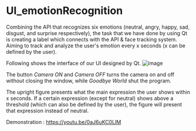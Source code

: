 # UI_emotionRecognition

Combining the API that recognizes six emotions (neutral, angry, happy, sad, disgust, and surprise respectively), the task that we have done by using Qt is creating a label which connects with the API & face tracking system. Aiming to track and analyze the user's emotion every x seconds (x can be defined by the user).

Following shows the interface of our UI designed by Qt.
![image](https://user-images.githubusercontent.com/71891722/219869673-97454d22-f4c2-4a4a-aa59-fb4f23aa6afc.png)

The button *Camera ON* and *Camera OFF* turns the camera on and off without closing the window, while *Goodbye World* shut the program.

The upright figure presents what the main expression the user shows within x seconds. If a certain expression (except for neutral) shows above a threshold (which can also be defined by the user), the figure will present that expression instead of neutral.

Demonstration : https://youtu.be/0aJ6uKC0LIM
